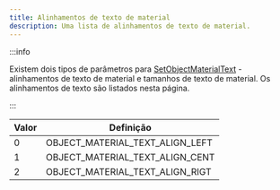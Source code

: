 ```yaml
---
title: Alinhamentos de texto de material
description: Uma lista de alinhamentos de texto de material.
---
```


:::info

Existem dois tipos de parâmetros para [SetObjectMaterialText](../functions/SetObjectMaterialText) - alinhamentos de texto de material e tamanhos de texto de material. Os alinhamentos de texto são listados nesta página.

:::


| Valor | Definição                      |
| ----- | -------------------------------- |
| 0     | OBJECT_MATERIAL_TEXT_ALIGN_LEFT   |
| 1     | OBJECT_MATERIAL_TEXT_ALIGN_CENT |
| 2     | OBJECT_MATERIAL_TEXT_ALIGN_RIGT  |
